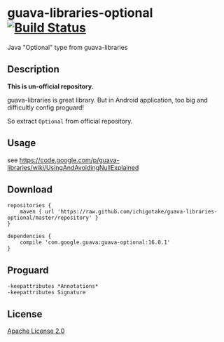 # guava-libraries-optional [![Build Status](https://travis-ci.org/ichigotake/guava-libraries-optional.png)](https://travis-ci.org/ichigotake/guava-libraries-optional)

Java "Optional" type from guava-libraries

## Description

 **This is un-official repository.**

guava-libraries is great library. But in Android application, too big and difficultly config proguard!

So extract `Optional` from official repository.

## Usage

see https://code.google.com/p/guava-libraries/wiki/UsingAndAvoidingNullExplained

## Download

```
repositories {
    maven { url 'https://raw.github.com/ichigotake/guava-libraries-optional/master/repository' }
}

dependencies {
    compile 'com.google.guava:guava-optional:16.0.1'
}
```

## Proguard

```
-keepattributes *Annotations*
-keepattributes Signature
```

## License

[Apache License 2.0](http://www.apache.org/licenses/LICENSE-2.0)


